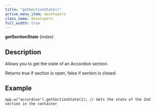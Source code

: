 ```yaml
---
title: "getSectionState()"
active_menu_item: developers
class_name: developers
full_width: true
---
```



**getSectionState** (index)

## Description

Allows you to get the state of an Accordion section.

Returns true if section is open, false if section is closed

## Example

    app.w("accordion").getSectionState(1); // Gets the state of the 2nd section in the container
   
